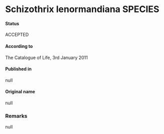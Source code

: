 # Schizothrix lenormandiana SPECIES

#### Status
ACCEPTED

#### According to
The Catalogue of Life, 3rd January 2011

#### Published in
null

#### Original name
null

### Remarks
null